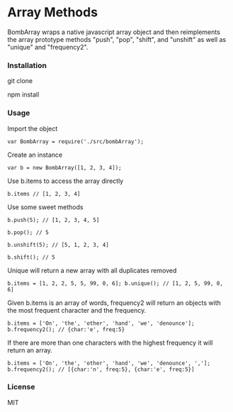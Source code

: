 # Array Methods

BombArray wraps a native javascript array object and then reimplements the array prototype methods "push", "pop", "shift", and "unshift" as well as "unique" and "frequency2".

### Installation

git clone

npm install

### Usage

Import the object

`var BombArray = require('./src/bombArray');`

Create an instance

`var b = new BombArray([1, 2, 3, 4]);`

Use b.items to access the array directly

`b.items
// [1, 2, 3, 4]`

Use some sweet methods

`b.push(5);
// [1, 2, 3, 4, 5]`

`b.pop();
// 5`

`b.unshift(5);
// [5, 1, 2, 3, 4]`

`b.shift();
// 5`

Unique will return a new array with all duplicates removed

`b.items = [1, 2, 2, 5, 5, 99, 0, 6];
b.unique();
// [1, 2, 5, 99, 0, 6]`

Given b.items is an array of words, frequency2 will return an objects with the most frequent character and the frequency.

`b.items = ['On', 'the', 'other', 'hand', 'we', 'denounce'];
b.frequency2();
// {char:'e', freq:5}`

If there are more than one characters with the highest frequency it will return an array.

`b.items = ['On', 'the', 'other', 'hand', 'we', 'denounce', ','];
b.frequency2();
// [{char:'n', freq:5}, {char:'e', freq:5}]`

### License
MIT

